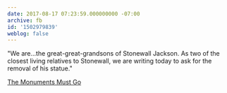 ```yaml
---
date: 2017-08-17 07:23:59.000000000 -07:00
archive: fb
id: '1502979839'
weblog: false
---
```


"We are…the great-great-grandsons of Stonewall Jackson. As two of the closest living relatives to Stonewall, we are writing today to ask for the removal of his statue."

[The Monuments Must Go]([Link](http://www.slate.com/articles/news_and_politics/politics/2017/08/stonewall_jackson_s_grandsons_the_monuments_must_go.html))
